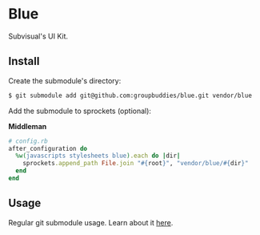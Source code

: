 # Blue

Subvisual's UI Kit.

## Install

Create the submodule's directory:

```bash
$ git submodule add git@github.com:groupbuddies/blue.git vendor/blue
```

Add the submodule to sprockets (optional):

**Middleman**

```ruby
# config.rb
after_configuration do
  %w(javascripts stylesheets blue).each do |dir|
    sprockets.append_path File.join "#{root}", "vendor/blue/#{dir}"
  end
end
```

## Usage

Regular git submodule usage. Learn about it [here](https://chrisjean.com/git-submodules-adding-using-removing-and-updating/).
